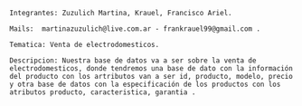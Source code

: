     Integrantes: Zuzulich Martina, Krauel, Francisco Ariel.
    
    Mails:  martinazuzulich@live.com.ar - frankrauel99@gmail.com . 
    
    Tematica: Venta de electrodomesticos.

    Descripcion: Nuestra base de datos va a ser sobre la venta de electrodomesticos, donde tendremos una base de dato con la información del producto con los artributos van a ser id, producto, modelo, precio  y otra base de datos con la especificación de los productos con los atributos producto, caracteristica, garantia .
 
